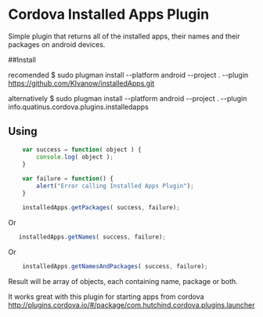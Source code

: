 # Cordova Installed Apps Plugin

Simple plugin that returns all of the installed apps, their names and their packages on android devices.

##Install

recomended
    $ sudo plugman install --platform android --project . --plugin https://github.com/KIvanow/installedApps.git
    
alternatively
    $ sudo plugman install --platform android --project . --plugin info.quatinus.cordova.plugins.installedapps

## Using

```js
    var success = function( object ) {
        console.log( object );
    }
  
    var failure = function() {
        alert("Error calling Installed Apps Plugin");
    }

    installedApps.getPackages( success, failure);
```

  Or
  
 ```js 
    installedApps.getNames( success, failure);
 ``` 
 
  Or
  
```js  
    installedApps.getNamesAndPackages( success, failure);
```    

Result will be array of objects, each containing name, package or both.

It works great with this plugin for starting apps from cordova http://plugins.cordova.io/#/package/com.hutchind.cordova.plugins.launcher

  
